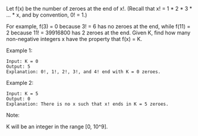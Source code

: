 Let f(x) be the number of zeroes at the end of x!. (Recall that x! = 1 * 2 * 3 * ... * x, and by convention, 0! = 1.)

For example, f(3) = 0 because 3! = 6 has no zeroes at the end, while f(11) = 2 because 11! = 39916800 has 2 zeroes at the end. Given K, find how many non-negative integers x have the property that f(x) = K.

Example 1:
```
Input: K = 0
Output: 5
Explanation: 0!, 1!, 2!, 3!, and 4! end with K = 0 zeroes.
```
Example 2:
```
Input: K = 5
Output: 0
Explanation: There is no x such that x! ends in K = 5 zeroes.
```
Note:

K will be an integer in the range [0, 10^9].
